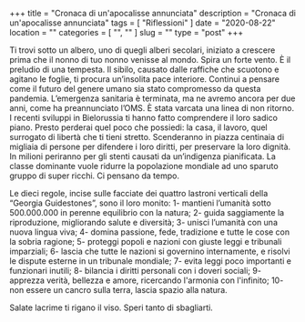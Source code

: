 +++
title = "Cronaca di un'apocalisse annunciata"
description = "Cronaca di un'apocalisse annunciata"
tags = [ "Riflessioni" ]
date = "2020-08-22"
location = ""
categories = [
  "",
  ""
]
slug = ""
type = "post"
+++

Ti trovi sotto un albero, uno di quegli alberi secolari, iniziato a crescere prima che il nonno di tuo nonno venisse al mondo. Spira un forte vento. È il preludio di una tempesta. Il sibilo, causato dalle raffiche che scuotono e agitano le foglie, ti procura un’insolita pace interiore. Continui a pensare come il futuro del genere umano sia stato compromesso da questa pandemia. L’emergenza sanitaria è terminata, ma ne avremo ancora per due anni, come ha preannunciato l’OMS. È stata varcata una linea di non ritorno. I recenti sviluppi in Bielorussia ti hanno fatto comprendere il loro sadico piano. Presto perderai quel poco che possiedi: la casa, il lavoro, quel surrogato di libertà che ti tieni stretto. Scenderanno in piazza centinaia di migliaia di persone per difendere i loro diritti, per preservare la loro dignità. In milioni periranno per gli stenti causati da un’indigenza pianificata. La classe dominante vuole ridurre la popolazione mondiale ad uno sparuto gruppo di super ricchi. Ci pensano da tempo.

Le dieci regole, incise sulle facciate dei quattro lastroni verticali della “Georgia Guidestones”, sono il loro monito: 1- mantieni l’umanità sotto 500.000.000 in perenne equilibrio con la natura; 2- guida saggiamente la riproduzione, migliorando salute e diversità; 3- unisci l’umanità con una nuova lingua viva; 4- domina passione, fede, tradizione e tutte le cose con la sobria ragione; 5- proteggi popoli e nazioni con giuste leggi e tribunali imparziali; 6- lascia che tutte le nazioni si governino internamente, e risolvi le dispute esterne in un tribunale mondiale; 7- evita leggi poco importanti e funzionari inutili; 8- bilancia i diritti personali con i doveri sociali; 9- apprezza verità, bellezza e amore, ricercando l'armonia con l'infinito; 10- non essere un cancro sulla terra, lascia spazio alla natura.

Salate lacrime ti rigano il viso. Speri tanto di sbagliarti.
